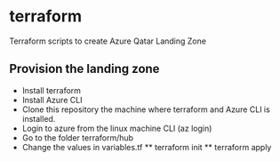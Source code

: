 # terraform
Terraform scripts to create Azure Qatar Landing Zone

## Provision the landing zone
* Install terraform 
* Install Azure CLI
* Clone this repository the machine where terraform and Azure CLI is installed. 
* Login to azure from the linux machine CLI (az login)
* Go to the folder terraform/hub
* Change the values in variables.tf
** terraform init
** terraform apply
